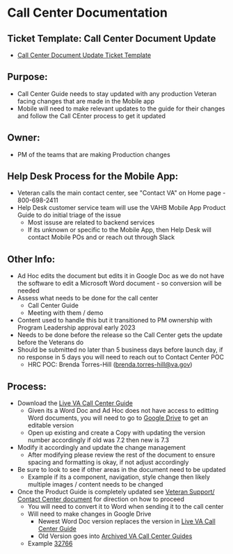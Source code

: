 # Call Center Documentation

## Ticket Template: Call Center Document Update
 * [Call Center Document Update Ticket Template](https://github.com/department-of-veterans-affairs/va-mobile-app/issues/new?assignees=&labels=call+center&projects=&template=Call+Center+Update.md&title=VAHB+Call+Center+Guide+Update)

   
## Purpose:
 * Call Center Guide needs to stay updated with any production Veteran facing changes that are made in the Mobile app
 * Mobile will need to make relevant updates to the guide for their changes and follow the Call CEnter process to get it updated 

## Owner: 
 * PM of the teams that are making Production changes

## Help Desk Process for the Mobile App: 
* Veteran calls the main contact center, see "Contact VA" on Home page - 800-698-2411
* Help Desk customer service team will use the VAHB Mobile App Product Guide to do initial triage of the issue
   * Most issuse are related to backend services
   * If its unknown or specific to the Mobile App, then Help Desk will contact Mobile POs and or reach out through Slack  

## Other Info:
 * Ad Hoc edits the document but edits it in Google Doc as we do not have the software to edit a Microsoft Word document - so conversion will be needed
 * Assess what needs to be done for the call center
     * Call Center Guide
     * Meeting with them / demo
 * Content used to handle this but it transitioned to PM ownership with Program Leadership approval early 2023
 * Needs to be done before the release so the Call Center gets the update before the Veterans do
 * Should be submitted no later than 5 business days before launch day, if no response in 5 days you will need to reach out to Contact Center POC
    * HRC POC:  Brenda Torres-Hill (brenda.torres-hill@va.gov) 

## Process: 
* Download the [Live VA Call Center Guide](https://github.com/department-of-veterans-affairs/va.gov-team/tree/master/products/va-mobile-app/Teams/QA%20and%20Release/Release%20Management%20/Go%20to%20Market/VA%20Call%20Center%20Process/Live%20VA%20Call%20Center%20Guide)
   * Given its a Word Doc and Ad Hoc does not have access to editting Word documents, you will need to go to [Google Drive](https://drive.google.com/drive/u/0/folders/1CSjxUSTORK8MH7NqffA_1aeaMd4xHqZy) to get an editable version
   * Open up existing and create a Copy with updating the version number accordingly if old was 7.2 then new is 7.3
* Modify it accordingly and update the change management
   * After modifying please review the rest of the document to ensure spacing and formatting is okay, if not adjust accordingly  
* Be sure to look to see if other areas in the document need to be updated
   * Example if its a component, navigation, style change then likely multiple images / content needs to be changed 
* Once the Product Guide is completely updated see [Veteran Support/ Contact Center document](https://github.com/department-of-veterans-affairs/va.gov-team/blob/master/platform/contact-center/request-contact-center-review.md) for direction on how to proceed
   * You will need to convert it to Word when sending it to the call center
   * Will need to make changes in Google Drive
       * Newest Word Doc version replaces the version in [Live VA Call Center Guide](https://github.com/department-of-veterans-affairs/va.gov-team/tree/master/products/va-mobile-app/Teams/QA%20and%20Release/Release%20Management%20/Go%20to%20Market/VA%20Call%20Center%20Process/Live%20VA%20Call%20Center%20Guide)
       * Old Version goes into [Archived VA Call Center Guides](https://github.com/department-of-veterans-affairs/va.gov-team/tree/master/products/va-mobile-app/Teams/QA%20and%20Release/Release%20Management%20/Go%20to%20Market/VA%20Call%20Center%20Process/Archived%20VA%20Call%20Center%20Guides)
   * Example [32766 ](https://github.com/department-of-veterans-affairs/va.gov-team/issues/32766)
